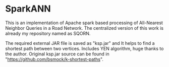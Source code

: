 # SparkANN
This is an implementation of Apache spark based processing of All-Nearest Neighbor Queries in a Road Network.
The centralized version of this work is already my repository named as SQORN.

The required external JAR file is saved as "ksp.jar" and It helps to find a shortest path between two vertices.
Includes YEN algorithm, huge thanks to the author. Original ksp.jar source can be found in "https://github.com/bsmock/k-shortest-paths".
